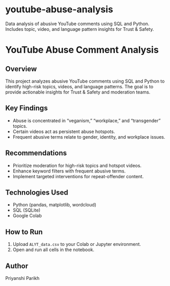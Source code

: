 # youtube-abuse-analysis
Data analysis of abusive YouTube comments using SQL and Python. Includes topic, video, and language pattern insights for Trust &amp; Safety.
# YouTube Abuse Comment Analysis

## Overview
This project analyzes abusive YouTube comments using SQL and Python to identify high-risk topics, videos, and language patterns. The goal is to provide actionable insights for Trust & Safety and moderation teams.

## Key Findings
- Abuse is concentrated in “veganism,” “workplace,” and “transgender” topics.
- Certain videos act as persistent abuse hotspots.
- Frequent abusive terms relate to gender, identity, and workplace issues.

## Recommendations
- Prioritize moderation for high-risk topics and hotspot videos.
- Enhance keyword filters with frequent abusive terms.
- Implement targeted interventions for repeat-offender content.

## Technologies Used
- Python (pandas, matplotlib, wordcloud)
- SQL (SQLite)
- Google Colab

## How to Run
1. Upload `ALYT_data.csv` to your Colab or Jupyter environment.
2. Open and run all cells in the notebook.

## Author
Priyanshi Parikh
